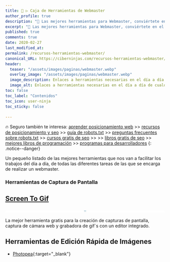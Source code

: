 ```yaml
---
title: 🧰 ▷ Caja de Herramientas de Webmaster
author_profile: true
description: "📌 Las mejores herramientas para Webmaster, conviértete en el mejor gestor de páginas web del mundo"
excerpt: "📌 Las mejores herramientas para Webmaster, conviértete en el mejor gestor de páginas web del mundo"
published: true
comments: true
date: 2020-02-27
last_modified_at: 
permalink: /recursos-herramientas-webmaster/
canonical_URL: https://ciberninjas.com/recursos-herramientas-webmaster/
header:
  teaser: "/assets/images/paginas/webmaster.webp"
  overlay_image: "/assets/images/paginas/webmaster.webp"
  image_description: Enlaces a herramientas necesarias en el día a día de cualquier webmaster
  image_alt: Enlaces a herramientas necesarias en el día a día de cualquier webmaster
toc: false
toc_label: "Contenidos"
toc_icon: user-ninja
toc_sticky: false

---
```


🔥 Seguro también te interesa: [aprender posicionamiento web](/posicionamiento-web-seo/) >> [recursos de posicionamiento y seo](/posicionamiento-seo-recursos/) >> [guía de robots.txt](/robots-txt/) >> [preguntas frecuentes sobre robots.txt](/robots-txt-preguntas-frecuentes/) >> [cursos gratis de seo](/cursos-tecnologia/#seo-y-posicionamiento-) >> >> [libros gratis de seo](/biblioteca-de-programacion-y-tecnologia/#seo-y-posicionamiento-) >> [mejores libros de programación](/programar/) >> [programas para desarrolladores](/mejores-editores-texto/)
{: .notice--danger}

Un pequeño listado de las mejores herramientas que nos van a facilitar los trabajos del día a día, de todas las diferentes tareas de las que se encarga de realizar un webmaster.

### Herramientas de Captura de Pantalla

## [Screen To Gif](https://www.screentogif.com/)

![](/assets/images/paginas/webmaster/screentogif-capturador-pantalla.webp)

La mejor herramienta gratis para la creación de capturas de pantalla, captura de cámara web y grabadora de gif´s con un editor integrado.


## Herramientas de Edición Rápida de Imágenes

* [Photopea](https://www.photopea.com/){:target="_blank"}
